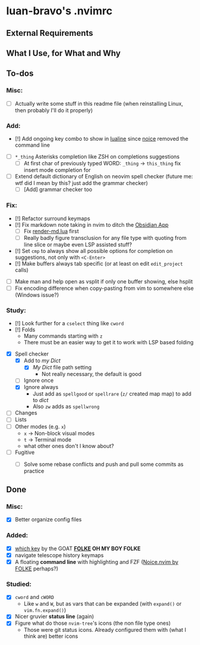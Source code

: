 # luan-bravo's .nvimrc

## External Requirements

## What I Use, for What and Why

## To-dos
### Misc:
- [ ] Actually write some stuff in this readme file (when reinstalling Linux, then probably I'll do it properly)

### Add:
- [!] Add ongoing key combo to show in [lualine]() since [noice]() removed the command line
- [ ] `*_thing` Asterisks completion like ZSH on completions suggestions
    - [ ] At first char of previously typed WORD: `_thing` -> `this_thing` fix insert mode completion for 
- [ ] Extend default dictionary of English on neovim spell checker (future me: wtf did I mean by this? just add the grammar checker)
    - [ ] [Add] grammar checker too

### Fix:
- [!] Refactor surround keymaps
- [!] Fix markdown note taking in nvim to ditch the [Obsidian App]()
    - [ ] Fix [render-md.lua](./lua/theprimeagen/unused/render-md.lua) first
    - [ ] Really badly figure transclusion for any file type with quoting from line slice or maybe even LSP assisted stuff?
- [!] Set `cmp` to always show all possible options for completion on suggestions, not only with `<C-Enter>`
- [!] Make buffers always tab specific (or at least on edit `edit_project` calls)
- [ ] Make man and help open as vsplit if only one buffer showing, else hsplit 
- [ ] Fix encoding difference when copy-pasting from vim to somewhere else (Windows issue?)

### Study:
- [!] Look further for a `cselect` thing like `cword`
- [!] Folds
    - Many commands starting with `z`
    - There must be an easier way to get it to work with LSP based folding
- [x] Spell checker
    - [x] Add to *my Dict*
        - [x] *My Dict* file path setting
            - Not really necessary, the default is good
    - [ ] Ignore once
    - [x] Ignore always
        - Just add as `spellgood` or `spellrare` (`z/` created map map) to add to *dict*
        - Also `zw` adds as `spellwrong`
- [ ] Changes
- [ ] Lists
- [ ] Other modes (e.g. `x`)
    - `x` -> Non-block visual modes
    - `t` -> Terminal mode
    - what other ones don't I know about?
- [ ] Fugitive
    - [ ] Solve some rebase conflicts and push and pull some commits as practice


## Done
### Misc:
- [x] Better organize config files

### Added:
- [x] [which key](https://github.com/folke/which-key.nvim) by the GOAT **[FOLKE](https://github.com/folke) OH MY BOY FOLKE**
- [x] navigate telescope history keymaps
- [x] A floating **command line** with highlighting and FZF ([Noice.nvim by FOLKE](https://github.com/folke/noice.nvim) perhaps?)

### Studied:
- [x] `cword` and `cWORD`
    - Like `w`  and `W`, but as vars that can be expanded (with `expand()` or `vim.fn.expand()`)
- [x] Nicer gruvier **status line** (again)
- [x] Figure what do those `nvim-tree`'s icons (the non file type ones)
    - Those were git status icons. Already configured them with (what I think are) better icons
